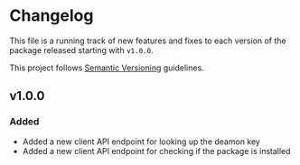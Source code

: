 # Changelog
This file is a running track of new features and fixes to each version of the package released starting with `v1.0.0`.

This project follows [Semantic Versioning](http://semver.org) guidelines.

## v1.0.0

### Added
* Added a new client API endpoint for looking up the deamon key
* Added a new client API endpoint for checking if the package is installed